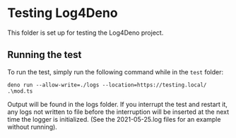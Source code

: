 # Testing Log4Deno
This folder is set up for testing the Log4Deno project.

## Running the test
To run the test, simply run the following command while in the `test` folder:

`deno run --allow-write=./logs --location=https://testing.local/ .\mod.ts`

Output will be found in the logs folder.  If you interrupt the test and restart it, any logs not written to file before the interruption will be inserted at the next time the logger is initialized. (See the 2021-05-25.log files for an example without running).
